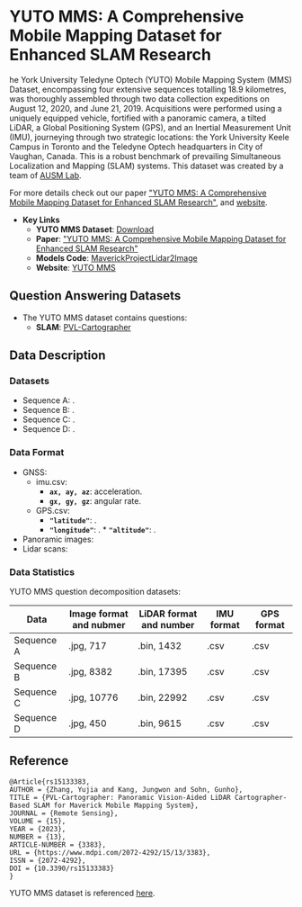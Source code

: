 # YUTO MMS: A Comprehensive Mobile Mapping Dataset for Enhanced SLAM Research

he York University Teledyne Optech (YUTO) Mobile Mapping System (MMS) Dataset, encompassing four extensive sequences totalling 18.9 kilometres, was thoroughly assembled through two data collection expeditions on August 12,
2020, and June 21, 2019. Acquisitions were performed using a uniquely equipped vehicle, fortified with a panoramic camera, a tilted LiDAR, a Global Positioning System (GPS), and an Inertial Measurement Unit (IMU), journeying through
two strategic locations: the York University Keele Campus in Toronto and the Teledyne Optech headquarters in City of Vaughan, Canada. This is a robust benchmark of prevailing Simultaneous Localization and Mapping (SLAM) systems. 
This dataset was created by a team of [AUSM Lab](https://gunhosohn.me/).

For more details check out our paper ["YUTO MMS: A Comprehensive Mobile Mapping Dataset for Enhanced SLAM Research"](https://arxiv.org/abs/2001.11770v1), and [website](https://ausmlab.github.io/yutomms/).



* **Key Links**
	* **YUTO MMS Dataset**: [Download](https://ausmlab.github.io/yutomms/download.html)
	* **Paper**: ["YUTO MMS: A Comprehensive Mobile Mapping Dataset for Enhanced SLAM Research"](https://www.researchgate.net/profile/Yujia-Zhang-29)
	* **Models Code**: [MaverickProjectLidar2Image](https://github.com/yujiazhang777/MaverickProjectLidar2Image)
	* **Website**: [YUTO MMS](https://ausmlab.github.io/yutomms/)


## Question Answering Datasets

* The YUTO MMS dataset contains questions: 
	* **SLAM**: [PVL-Cartographer](https://www.mdpi.com/2072-4292/15/13/3383)
	
## Data Description

### Datasets


* Sequence A: .
* Sequence B: .
* Sequence C: .
* Sequence D: .

### Data Format

* GNSS:
	* imu.csv:
		* **``ax, ay, az``**: acceleration.
		* **``gx, gy, gz``**: angular rate.
	* GPS.csv:
		* **``"latitude"``**: .
		* **``"longitude"``**: .
                                * **``"altitude"``**: .
* Panoramic images:
* Lidar scans:
	

### Data Statistics

YUTO MMS question decomposition datasets:

| Data | Image format and nubmer | LiDAR format and number | IMU format | GPS format |
|-----------|-------------------------|-------------------------|-------------------------|-------------------------|
| Sequence A | .jpg, 717     |     .bin, 1432      |     .csv     |     .csv    |
| Sequence B | .jpg, 8382    |    .bin, 17395     |     .csv     |     .csv    |
| Sequence C | .jpg, 10776  |    .bin, 22992     |     .csv     |     .csv    |
| Sequence D | .jpg, 450     |    .bin, 9615       |     .csv     |     .csv    |


## Reference

```
@Article{rs15133383,
AUTHOR = {Zhang, Yujia and Kang, Jungwon and Sohn, Gunho},
TITLE = {PVL-Cartographer: Panoramic Vision-Aided LiDAR Cartographer-Based SLAM for Maverick Mobile Mapping System},
JOURNAL = {Remote Sensing},
VOLUME = {15},
YEAR = {2023},
NUMBER = {13},
ARTICLE-NUMBER = {3383},
URL = {https://www.mdpi.com/2072-4292/15/13/3383},
ISSN = {2072-4292},
DOI = {10.3390/rs15133383}
}
```

YUTO MMS dataset is referenced [here](https://www.researchgate.net/profile/Yujia-Zhang-29).  
